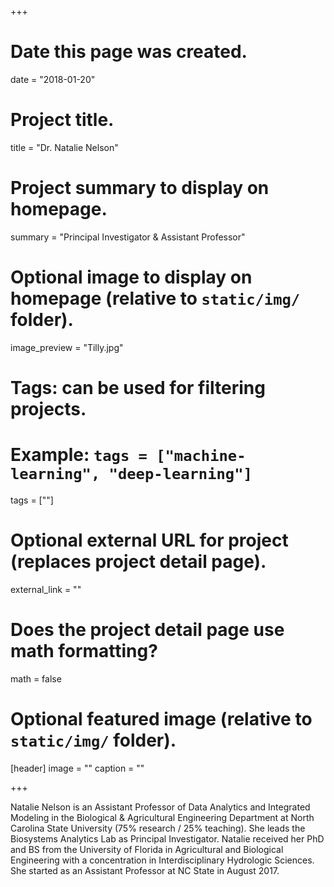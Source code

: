 +++
# Date this page was created.
date = "2018-01-20"

# Project title.
title = "Dr. Natalie Nelson"

# Project summary to display on homepage.
summary = "Principal Investigator & Assistant Professor"

# Optional image to display on homepage (relative to `static/img/` folder).
image_preview = "Tilly.jpg"

# Tags: can be used for filtering projects.
# Example: `tags = ["machine-learning", "deep-learning"]`
tags = [""]

# Optional external URL for project (replaces project detail page).
external_link = ""

# Does the project detail page use math formatting?
math = false

# Optional featured image (relative to `static/img/` folder).
[header]
image = ""
caption = ""

+++

Natalie Nelson is an Assistant Professor of Data Analytics and Integrated Modeling in the Biological & Agricultural Engineering Department at North Carolina State University (75% research / 25% teaching). She leads the Biosystems Analytics Lab as Principal Investigator. Natalie received her PhD and BS from the University of Florida in Agricultural and Biological Engineering with a concentration in Interdisciplinary Hydrologic Sciences. She started as an Assistant Professor at NC State in August 2017.